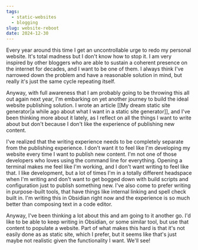 ```yaml
---
tags:
  - static-websites
  - blogging
slug: website-reboot
date: 2024-12-30
---
```


Every year around this time I get an uncontrollable urge to redo my personal website. It's total madness but I don't know how to stop it. I am very inspired by other bloggers who are able to sustain a coherent presence on the internet for decades, and I want to be one of them. I always think I've narrowed down the problem and have a reasonable solution in mind, but really it's just the same cycle repeating itself.

Anyway, with full awareness that I am probably going to be throwing this all out again next year, I'm embarking on yet another journey to build the ideal website publishing solution. I wrote an article [[My dream static site generator|a while ago about what I want in a static site generator]], and I've been thinking more about it lately, as I reflect on all the things I want to write about but don't because I don't like the experience of publishing new content.

I've realized that the writing experience needs to be completely separate from the publishing experience. I don't want it to feel like I'm developing my website every time I want to publish new content. I'm not one of those developers who loves using the command line for everything. Opening a terminal makes me feel like I'm working, and I don't want writing to feel like that. I like development, but a lot of times I'm in a totally different headspace when I'm writing and don't want to get bogged down with build scripts and configuration just to publish something new. I've also come to prefer writing in purpose-built tools, that have things like internal linking and spell check built in. I'm writing this in Obsidian right now and the experience is so much better than composing text in a code editor.

Anyway, I've been thinking a lot about this and am going to it another go. I'd like to be able to keep writing in Obsidian, or some similar tool, but use that content to populate a website. Part of what makes this hard is that it's not easily done as as static site, which I prefer, but it seems like that's just maybe not realistic given the functionality I want. We'll see!